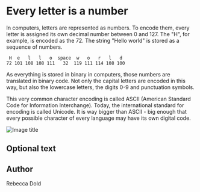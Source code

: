 <!-- BEGIN TITLE -->
# Every letter is a number
<!-- END TITLE -->

<!-- BEGIN BODY -->
In computers, letters are represented as numbers. To encode them, every letter is assigned its own decimal number between 0 and 127. The "H", for example, is encoded as the 72.
The string "Hello world" is stored as a sequence of numbers.

```
 H  e   l   l   o  space  w   o   r   l   d
72 101 108 108 111   32  119 111 114 108 100
```

As everything is stored in binary in computers, those numbers are translated in binary code.
Not only the capital letters are encoded in this way, but also the lowercase letters, the digits 0-9 and punctuation symbols.

This very common character encoding is called ASCII (American Standard Code for Information Interchange).
Today, the international standard for encoding is called Unicode. It is way bigger than ASCII - big enough that every possible character of every language may have its own digital code.

<!-- END BODY -->


![Image title](../images/image-122-ascii.png)


## Optional text
<!-- BEGIN OPTIONAL -->

<!-- END OPTIONAL -->



## Author
<!-- BEGIN AUTHOR -->
Rebecca Dold
<!-- END AUTHOR -->
